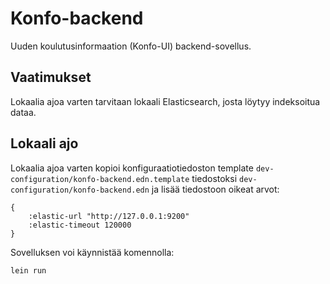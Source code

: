 # Konfo-backend

Uuden koulutusinformaation (Konfo-UI) backend-sovellus.

## Vaatimukset

Lokaalia ajoa varten tarvitaan lokaali Elasticsearch, josta löytyy indeksoitua dataa.

## Lokaali ajo

Lokaalia ajoa varten kopioi konfiguraatiotiedoston template `dev-configuration/konfo-backend.edn.template`
tiedostoksi `dev-configuration/konfo-backend.edn` ja lisää tiedostoon oikeat arvot:

```
{
    :elastic-url "http://127.0.0.1:9200"
    :elastic-timeout 120000
}
```

Sovelluksen voi käynnistää komennolla:

`lein run`
